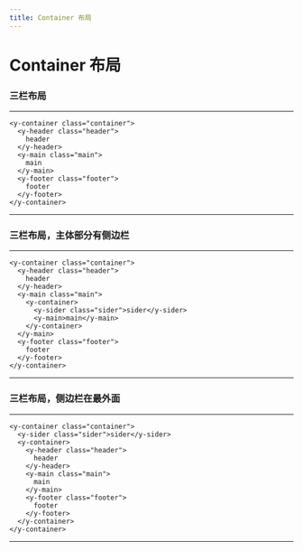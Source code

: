 ```yaml
---
title: Container 布局
---
```


# Container 布局

### 三栏布局

---

<container-demo-1/>


```
<y-container class="container">
  <y-header class="header">
    header
  </y-header>
  <y-main class="main">
    main
  </y-main>
  <y-footer class="footer">
    footer
  </y-footer>
</y-container>
```

---

### 三栏布局，主体部分有侧边栏

---

<container-demo-2/> 


```
<y-container class="container">
  <y-header class="header">
    header
  </y-header>
  <y-main class="main">
    <y-container>
      <y-sider class="sider">sider</y-sider>
      <y-main>main</y-main>
    </y-container>
  </y-main>
  <y-footer class="footer">
    footer
  </y-footer>
</y-container>
```

---

### 三栏布局，侧边栏在最外面

---

<container-demo-3/> 


```
<y-container class="container">
  <y-sider class="sider">sider</y-sider>
  <y-container>
    <y-header class="header">
      header
    </y-header>
    <y-main class="main">
      main
    </y-main>
    <y-footer class="footer">
      footer
    </y-footer>
  </y-container>
</y-container>
```

---



